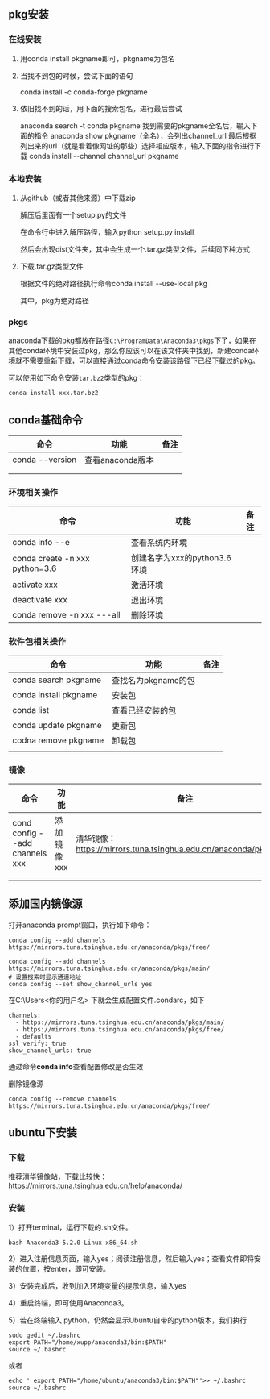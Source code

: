 ## pkg安装

### 在线安装

1. 用conda install pkgname即可，pkgname为包名

2. 当找不到包的时候，尝试下面的语句

    conda install -c conda-forge pkgname

3. 依旧找不到的话，用下面的搜索包名，进行最后尝试

    anaconda search -t conda pkgname    找到需要的pkgname全名后，输入下面的指令
    anaconda show pkgname（全名），会列出channel_url
    最后根据列出来的url（就是看着像网址的那些）选择相应版本，输入下面的指令进行下载
    conda install --channel channel_url  pkgname

### 本地安装

1. 从github（或者其他来源）中下载zip

   解压后里面有一个setup.py的文件

   在命令行中进入解压路径，输入python setup.py install

   然后会出现dist文件夹，其中会生成一个.tar.gz类型文件，后续同下种方式

2. 下载.tar.gz类型文件

    根据文件的绝对路径执行命令conda install --use-local pkg

    其中，pkg为绝对路径

### pkgs

anaconda下载的pkg都放在路径`C:\ProgramData\Anaconda3\pkgs`下了，如果在其他conda环境中安装过pkg，那么你应该可以在该文件夹中找到，新建conda环境就不需要重新下载，可以直接通过conda命令安装该路径下已经下载过的pkg。

可以使用如下命令安装`tar.bz2`类型的pkg：

```
conda install xxx.tar.bz2
```



## conda基础命令

| 命令            | 功能             | 备注 |
| --------------- | ---------------- | ---- |
| conda --version | 查看anaconda版本 |      |
|                 |                  |      |
|                 |                  |      |



### 环境相关操作

| 命令                           | 功能                         | 备注 |
| ------------------------------ | ---------------------------- | ---- |
| conda info --e                 | 查看系统内环境               |      |
| conda create -n xxx python=3.6 | 创建名字为xxx的python3.6环境 |      |
| activate xxx                   | 激活环境                     |      |
| deactivate xxx                 | 退出环境                     |      |
| conda remove -n xxx ---all     | 删除环境                     |      |

### 软件包相关操作

| 命令                  | 功能                | 备注 |
| --------------------- | ------------------- | ---- |
| conda search pkgname  | 查找名为pkgname的包 |      |
| conda install pkgname | 安装包              |      |
| conda list            | 查看已经安装的包    |      |
| conda update pkgname  | 更新包              |      |
| codna remove pkgname  | 卸载包              |      |
|                       |                     |      |



### 镜像

| 命令                           | 功能        | 备注                                                         |
| ------------------------------ | ----------- | ------------------------------------------------------------ |
| cond config --add channels xxx | 添加镜像xxx | 清华镜像：https://mirrors.tuna.tsinghua.edu.cn/anaconda/pkgs/free/ |
|                                |             |                                                              |
|                                |             |                                                              |

## 添加国内镜像源

打开anaconda prompt窗口，执行如下命令：

```
conda config --add channels https://mirrors.tuna.tsinghua.edu.cn/anaconda/pkgs/free/

conda config --add channels https://mirrors.tuna.tsinghua.edu.cn/anaconda/pkgs/main/
# 设置搜索时显示通道地址
conda config --set show_channel_urls yes
```

在C:\Users\<你的用户名> 下就会生成配置文件.condarc，如下

```
channels:
  - https://mirrors.tuna.tsinghua.edu.cn/anaconda/pkgs/main/
  - https://mirrors.tuna.tsinghua.edu.cn/anaconda/pkgs/free/
  - defaults
ssl_verify: true
show_channel_urls: true
```

通过命令**conda info**查看配置修改是否生效

删除镜像源

```
conda config --remove channels https://mirrors.tuna.tsinghua.edu.cn/anaconda/pkgs/free/
```



## ubuntu下安装

### 下载

推荐清华镜像站，下载比较快：<https://mirrors.tuna.tsinghua.edu.cn/help/anaconda/>

### 安装

1）打开terminal，运行下载的.sh文件。

```
bash Anaconda3-5.2.0-Linux-x86_64.sh
```

2）进入注册信息页面，输入yes；阅读注册信息，然后输入yes；查看文件即将安装的位置，按enter，即可安装。

3）安装完成后，收到加入环境变量的提示信息，输入yes

4）重启终端，即可使用Anaconda3。

5）若在终端输入 python，仍然会显示Ubuntu自带的python版本，我们执行

```
sudo gedit ~/.bashrc
export PATH="/home/xupp/anaconda3/bin:$PATH"
source ~/.bashrc
```

或者

```
echo ' export PATH="/home/ubuntu/anaconda3/bin:$PATH"'>> ~/.bashrc
source ~/.bashrc
```

